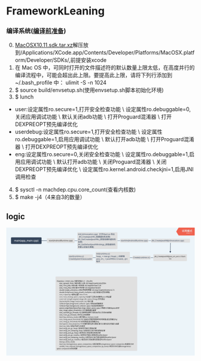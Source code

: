 # FrameworkLeaning
### 编译系统([编译前准备](https://juejin.im/post/5da29dc9f265da5b633cdc8e))
0. [MacOSX10.11.sdk.tar.xz](MacOSX10.11.sdk.tar.xz)解压放到/Applications/XCode.app/Contents/Developer/Platforms/MacOSX.platform/Developer/SDKs/,前提安装xcode
1. 在 Mac OS 中，可同时打开的文件描述符的默认数量上限太低，在高度并行的编译流程中，可能会超出此上限。要提高此上限，请将下列行添加到 ~/.bash_profile 中：
ulimit -S -n 1024
2. $ source build/envsetup.sh(使用envsetup.sh脚本初始化环境)
3. $ lunch 
- user:设定属性ro.secure=1,打开安全检查功能 \ 设定属性ro.debuggable=0,关闭应用调试功能 \ 默认关闭adb功能 \ 打开Proguard混淆器 \ 打开DEXPREOPT预先编译优化	
- userdebug:设定属性ro.secure=1,打开安全检查功能 \ 设定属性ro.debuggable=1,启用应用调试功能 \ 默认打开adb功能 \ 打开Proguard混淆器 \ 打开DEXPREOPT预先编译优化	
- eng:设定属性ro.secure=0,关闭安全检查功能 \ 设定属性ro.debuggable=1,启用应用调试功能 \ 默认打开adb功能 \ 关闭Proguard混淆器 \ 关闭DEXPREOPT预先编译优化	\ 设定属性ro.kernel.android.checkjni=1,启用JNI调用检查

4. $ sysctl -n machdep.cpu.core_count(查看内核数)
5. $ make -j4（4来自3的数量）

## logic
![app_main](app_main.png) 